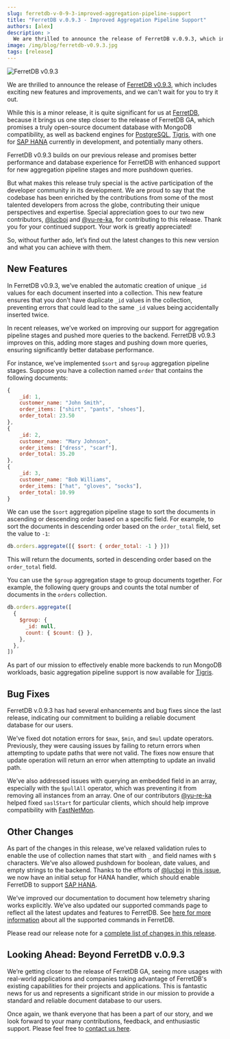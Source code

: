 ```yaml
---
slug: ferretdb-v-0-9-3-improved-aggregation-pipeline-support
title: "FerretDB v.0.9.3 - Improved Aggregation Pipeline Support"
authors: [alex]
description: >
  We are thrilled to announce the release of FerretDB v.0.9.3, which includes exciting new features and improvements, and we can't wait for you to try it out
image: /img/blog/ferretdb-v0.9.3.jpg
tags: [release]
---
```


![FerretDB v0.9.3](/img/blog/ferretdb-v0.9.3.jpg)

We are thrilled to announce the release of [FerretDB v0.9.3](https://github.com/FerretDB/FerretDB/releases/tag/v0.9.3), which includes exciting new features and improvements, and we can't wait for you to try it out.

<!--truncate-->

While this is a minor release, it is quite significant for us at [FerretDB](https://www.ferretdb.io/), because it brings us one step closer to the release of FerretDB GA, which promises a truly open-source document database with MongoDB compatibility, as well as backend engines for [PostgreSQL](https://www.postgresql.org/), [Tigris](https://www.tigrisdata.com/), with one for [SAP HANA](https://www.sap.com/products/technology-platform/hana.html) currently in development, and potentially many others.

FerretDB v0.9.3 builds on our previous release and promises better performance and database experience for FerretDB with enhanced support for new aggregation pipeline stages and more pushdown queries.

But what makes this release truly special is the active participation of the developer community in its development.
We are proud to say that the codebase has been enriched by the contributions from some of the most talented developers from across the globe, contributing their unique perspectives and expertise.
Special appreciation goes to our two new contributors, [@lucboj](https://github.com/lucboj) and [@yu-re-ka](https://github.com/yu-re-ka), for contributing to this release.
Thank you for your continued support.
Your work is greatly appreciated!

So, without further ado, let’s find out the latest changes to this new version and what you can achieve with them.

## New Features

In FerretDB v0.9.3, we’ve enabled the automatic creation of unique `_id` values for each document inserted into a collection.
This new feature ensures that you don’t have duplicate `_id` values in the collection, preventing errors that could lead to the same `_id` values being accidentally inserted twice.

In recent releases, we’ve worked on improving our support for aggregation pipeline stages and pushed more queries to the backend.
FerretDB v0.9.3 improves on this, adding more stages and pushing down more queries, ensuring significantly better database performance.

For instance, we’ve implemented `$sort` and `$group` aggregation pipeline stages.
Suppose you have a collection named `order` that contains the following documents:

```js
{
    _id: 1,
    customer_name: "John Smith",
    order_items: ["shirt", "pants", "shoes"],
    order_total: 23.50
},
{
    _id: 2,
    customer_name: "Mary Johnson",
    order_items: ["dress", "scarf"],
    order_total: 35.20
},
{
    _id: 3,
    customer_name: "Bob Williams",
    order_items: ["hat", "gloves", "socks"],
    order_total: 10.99
}
```

We can use the `$sort` aggregation pipeline stage to sort the documents in ascending or descending order based on a specific field.
For example, to sort the documents in descending order based on the `order_total` field, set the value to `-1`:

```js
db.orders.aggregate([{ $sort: { order_total: -1 } }])
```

This will return the documents, sorted in descending order based on the `order_total` field.

You can use the `$group` aggregation stage to group documents together.
For example, the following query groups and counts the total number of documents in the `orders` collection.

```js
db.orders.aggregate([
  {
    $group: {
      _id: null,
      count: { $count: {} },
    },
  },
])
```

As part of our mission to effectively enable more backends to run MongoDB workloads, basic aggregation pipeline support is now available for [Tigris](https://www.tigrisdata.com/).

## Bug Fixes

FerretDB v.0.9.3 has had several enhancements and bug fixes since the last release, indicating our commitment to building a reliable document database for our users.

We’ve fixed dot notation errors for `$max`, `$min`, and `$mul` update operators.
Previously, they were causing issues by failing to return errors when attempting to update paths that were not valid.
The fixes now ensure that update operation will return an error when attempting to update an invalid path.

We’ve also addressed issues with querying an embedded field in an array, especially with the `$pullAll` operator, which was preventing it from removing all instances from an array.
One of our contributors [@yu-re-ka](https://github.com/yu-re-ka) helped fixed `saslStart` for particular clients, which should help improve compatibility with [FastNetMon](https://fastnetmon.com/).

## Other Changes

As part of the changes in this release, we’ve relaxed validation rules to enable the use of collection names that start with `_` and field names with `$` characters.
We’ve also allowed pushdown for boolean, date values, and empty strings to the backend.
Thanks to the efforts of [@lucboj](https://github.com/lucboj) in [this issue](https://github.com/FerretDB/FerretDB/pull/2071), we now have an initial setup for HANA handler, which should enable FerretDB to support [SAP HANA](https://www.sap.com/products/technology-platform/hana.html).

We’ve improved our documentation to document how telemetry sharing works explicitly.
We’ve also updated our supported commands page to reflect all the latest updates and features to FerretDB.
See [here for more information](https://docs.ferretdb.io/reference/supported-commands/) about all the supported commands in FerretDB.

Please read our release note for a [complete list of changes in this release](https://github.com/FerretDB/FerretDB/releases/tag/v0.9.3).

## Looking Ahead: Beyond FerretDB v.0.9.3

We’re getting closer to the release of FerretDB GA, seeing more usages with real-world applications and companies taking advantage of FerretDB's existing capabilities for their projects and applications.
This is fantastic news for us and represents a significant stride in our mission to provide a standard and reliable document database to our users.

Once again, we thank everyone that has been a part of our story, and we look forward to your many contributions, feedback, and enthusiastic support.
Please feel free to [contact us here](https://docs.ferretdb.io/#community).
